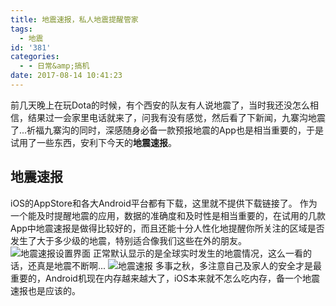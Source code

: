 ```yaml
---
title: 地震速报，私人地震提醒管家
tags:
  - 地震
id: '381'
categories:
  - - 日常&amp;搞机
date: 2017-08-14 10:41:23
---
```


前几天晚上在玩Dota的时候，有个西安的队友有人说地震了，当时我还没怎么相信，结果过一会家里电话就来了，问我有没有感觉，然后看了下新闻，九寨沟地震了...祈福九寨沟的同时，深感随身必备一款预报地震的App也是相当重要的，于是试用了一些东西，安利下今天的**地震速报**。

## 地震速报

iOS的AppStore和各大Android平台都有下载，这里就不提供下载链接了。 作为一个能及时提醒地震的应用，数据的准确度和及时性是相当重要的，在试用的几款App中地震速报是做得比较好的，而且还能十分人性化地提醒你所关注的区域是否发生了大于多少级的地震，特别适合像我们这些在外的朋友。 ![地震速报设置界面](https://i.loli.net/2017/08/13/5990044816ad4.jpg) 正常默认显示的是全球实时发生的地震情况，这么一看的话，还真是地震不断啊... ![地震速报](https://i.loli.net/2017/08/14/59910aa54c9da.jpg) 多事之秋，多注意自己及家人的安全才是最重要的，Android机现在内存越来越大了，iOS本来就不怎么吃内存，备一个地震速报也是应该的。